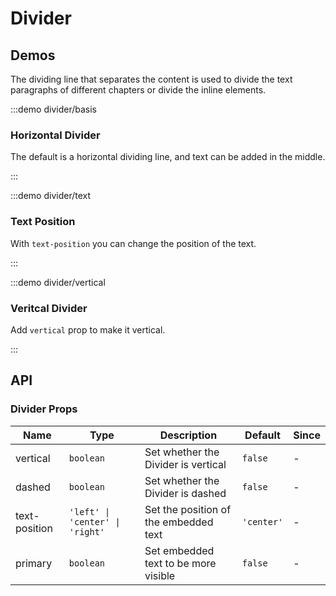 # Divider

## Demos

The dividing line that separates the content is used to divide the text paragraphs of different chapters or divide the inline elements.

:::demo divider/basis

### Horizontal Divider

The default is a horizontal dividing line, and text can be added in the middle.

:::

:::demo divider/text

### Text Position

With `text-position` you can change the position of the text.

:::

:::demo divider/vertical

### Veritcal Divider

Add `vertical` prop to make it vertical.

:::

## API

### Divider Props

| Name          | Type                            | Description                           | Default    | Since |
| ------------- | ------------------------------- | ------------------------------------- | ---------- | ----- |
| vertical      | `boolean`                       | Set whether the Divider is vertical   | `false`    | -     |
| dashed        | `boolean`                       | Set whether the Divider is dashed     | `false`    | -     |
| text-position | `'left' \| 'center' \| 'right'` | Set the position of the embedded text | `'center'` | -     |
| primary       | `boolean`                       | Set embedded text to be more visible  | `false`    | -     |
